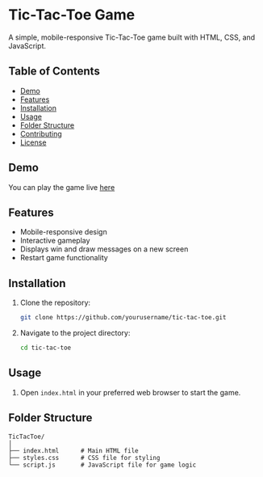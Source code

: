 # Tic-Tac-Toe Game

A simple, mobile-responsive Tic-Tac-Toe game built with HTML, CSS, and JavaScript.

## Table of Contents

- [Demo](#demo)
- [Features](#features)
- [Installation](#installation)
- [Usage](#usage)
- [Folder Structure](#folder-structure)
- [Contributing](#contributing)
- [License](#license)

## Demo

You can play the game live [here](https://tictactoebylohith.tiiny.site/) 

## Features

- Mobile-responsive design
- Interactive gameplay
- Displays win and draw messages on a new screen
- Restart game functionality

## Installation

1. Clone the repository:
    ```bash
    git clone https://github.com/yourusername/tic-tac-toe.git
    ```

2. Navigate to the project directory:
    ```bash
    cd tic-tac-toe
    ```

## Usage

1. Open `index.html` in your preferred web browser to start the game.

## Folder Structure

```plaintext
TicTacToe/
│
├── index.html      # Main HTML file
├── styles.css      # CSS file for styling
└── script.js       # JavaScript file for game logic
